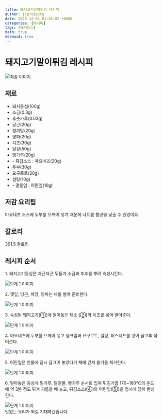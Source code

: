 ```yaml
---
title: 돼지고기말이튀김 레시피
author: jjprojectg
date: 2023-12-01 03:01:02 +0000
categories: [레시피]
tags: [돼지등심]
math: true
mermaid: true
---
```

<meta name="og:type" content="website"/>
<meta charset="UTF-8"/>
<div class="header">
  <h1>돼지고기말이튀김 레시피</h1>
</div>

<div class="container my-4">
  <div class="row">
    <div class="col-12 col-md-6">
      <div class="recipe-image">
        <img src="http://www.foodsafetykorea.go.kr/uploadimg/cook/10_00466_2.png" class="step-image" alt="최종 이미지"/>
      </div>
    </div>
    <div class="col-12 col-md-6">
      <div class="ingredients">
        <h2>재료</h2>
        <ul class="card">
          <li> 돼지등심(100g) </li>
          <li>  소금(0.3g) </li>
          <li>  후춧가루(0.02g) </li>
          <li> 당근(20g) </li>
          <li>  청피망(20g) </li>
          <li>  양파(20g) </li>
          <li>  치즈(30g) </li>
          <li> 달걀(50g) </li>
          <li>  빵가루(20g) </li>
          <li> - 튀김소스 : 마요네즈(20g) </li>
          <li>  두부(30g) </li>
          <li> 요구르트(20g) </li>
          <li>  설탕(10g) </li>
          <li> - 곁들임 : 어린잎(10g) </li>
</ul>
      </div>
    </div>
    <div class="col-12 col-md-6">
      <div class="ingredients">
        <h2>저감 요리팁</h2>
        <div class="card"> 
          <p>
            마요네즈 소스에 두부를 으깨어 넣기 때문에 나트륨 함량을 낮출 수 있었어요.
          </p>
        </div>
      </div>
      <div class="ingredients">
        <h2>칼로리</h2>
        <div class="card"> 
          <p>
            391.5 칼로리
          </p>
        </div>
      </div>
    </div>
  </div>

  <h2 class="my-4">레시피 순서</h2>
  <div class="card recipe-card">
    <div class="card-body recipe-step">
      <p class="card-text step-description">1. 돼지고기등심은 자근자근 두들겨
소금과 후추를 뿌려 숙성시킨다.</p>
      <img src="http://www.foodsafetykorea.go.kr/uploadimg/cook/20_00466_1.png" alt="단계 1 이미지" class="step-image"/>
    </div>
  </div>
  <div class="card recipe-card">
    <div class="card-body recipe-step">
      <p class="card-text step-description">2. 깻잎, 당근, 피망, 양파는 채를 썰어
준비한다.</p>
      <img src="http://www.foodsafetykorea.go.kr/uploadimg/cook/20_00466_2.png" alt="단계 1 이미지" class="step-image"/>
    </div>
  </div>
  <div class="card recipe-card">
    <div class="card-body recipe-step">
      <p class="card-text step-description">3. 숙성된 돼지고기(①)에 썰어놓은 채소
(②)와 치즈를 넣어 말아준다.</p>
      <img src="http://www.foodsafetykorea.go.kr/uploadimg/cook/20_00466_3.png" alt="단계 1 이미지" class="step-image"/>
    </div>
  </div>
  <div class="card recipe-card">
    <div class="card-body recipe-step">
      <p class="card-text step-description">4. 마요네즈에 두부를 으깨어 넣고
생크림과 요구르트, 설탕, 머스터드를
넣어 골고루 섞어준다.</p>
      <img src="http://www.foodsafetykorea.go.kr/uploadimg/cook/20_00466_4.png" alt="단계 1 이미지" class="step-image"/>
    </div>
  </div>
  <div class="card recipe-card">
    <div class="card-body recipe-step">
      <p class="card-text step-description">5. 어린잎은 찬물에 잠시 담그어 놓았다가
채에 건져 물기를 제거한다.</p>
      <img src="http://www.foodsafetykorea.go.kr/uploadimg/cook/20_00466_5.png" alt="단계 1 이미지" class="step-image"/>
    </div>
  </div>
  <div class="card recipe-card">
    <div class="card-body recipe-step">
      <p class="card-text step-description">6. 말아놓은 등심에 밀가루, 달걀물,
빵가루 순서로 입혀 튀김기름
170~180℃의 온도에 약 3분 정도
튀겨 기름을 빼 놓고, 튀김소스(④)와
어린잎(⑤)을 접시에 담아 완성한다.</p>
      <img src="http://www.foodsafetykorea.go.kr/uploadimg/cook/20_00466_6.png" alt="단계 1 이미지" class="step-image"/>
    </div>
  </div>

</div>
맛있는 요리가 되길 기대하겠습니다.
